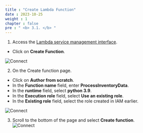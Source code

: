 ```yaml
---  
title : "Create Lambda Function"  
date : 2023-10-25  
weight : 1  
chapter : false  
pre : " <b> 3.1. </b> "  
---  
```


1. Access the [Lambda service management interface](https://console.aws.amazon.com/lambda/home).  
 + Click on **Create Function**.  

![Connect](/images/3.connect/createlambda.jpg)  

2. On the Create function page.  
 + Click on **Author from scratch**.  
 + In the **Function name** field, enter **ProcessInventoryData**.  
 + In the **runtime** field, select **python 3.9**.  
 + In the **Execution role** field, select **Use an existing role**.  
 + In the **Existing role** field, select the role created in IAM earlier.  

![Connect](/images/3.connect/createlambda1.jpg)  

3. Scroll to the bottom of the page and select **Create function**.  
![Connect](/images/3.connect/createlambda2.jpg)  